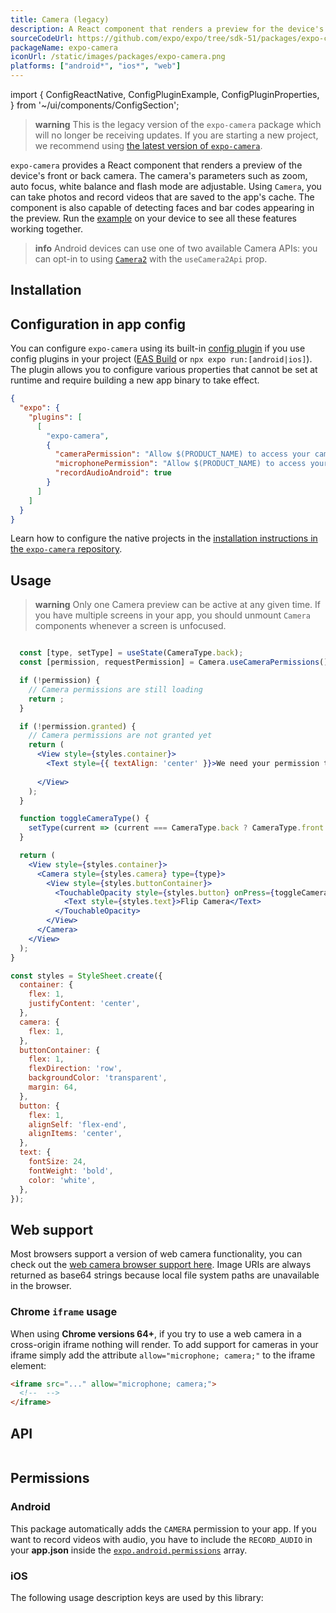 ```yaml
---
title: Camera (legacy)
description: A React component that renders a preview for the device's front or back camera.
sourceCodeUrl: https://github.com/expo/expo/tree/sdk-51/packages/expo-camera
packageName: expo-camera
iconUrl: /static/images/packages/expo-camera.png
platforms: ["android*", "ios*", "web"]
---
```


import {
  ConfigReactNative,
  ConfigPluginExample,
  ConfigPluginProperties,
} from '~/ui/components/ConfigSection';

> **warning** This is the legacy version of the `expo-camera` package which will no longer be receiving updates. If you are starting a new project, we recommend using [the latest version of `expo-camera`](/versions/v51.0.0/sdk/camera).

`expo-camera` provides a React component that renders a preview of the device's front or back camera. The camera's parameters such as zoom, auto focus, white balance and flash mode are adjustable. Using `Camera`, you can take photos and record videos that are saved to the app's cache. The component is also capable of detecting faces and bar codes appearing in the preview. Run the [example](#usage) on your device to see all these features working together.

> **info** Android devices can use one of two available Camera APIs: you can opt-in to using [`Camera2`](https://developer.android.com/reference/android/hardware/camera2/package-summary) with the `useCamera2Api` prop.

## Installation

## Configuration in app config

You can configure `expo-camera` using its built-in [config plugin](/config-plugins/introduction/) if you use config plugins in your project ([EAS Build](/build/introduction) or `npx expo run:[android|ios]`). The plugin allows you to configure various properties that cannot be set at runtime and require building a new app binary to take effect.

```json app.json
{
  "expo": {
    "plugins": [
      [
        "expo-camera",
        {
          "cameraPermission": "Allow $(PRODUCT_NAME) to access your camera",
          "microphonePermission": "Allow $(PRODUCT_NAME) to access your microphone",
          "recordAudioAndroid": true
        }
      ]
    ]
  }
}
```

Learn how to configure the native projects in the [installation instructions in the `expo-camera` repository](https://github.com/expo/expo/tree/main/packages/expo-camera#installation-in-bare-react-native-projects).

## Usage

> **warning** Only one Camera preview can be active at any given time. If you have multiple screens in your app, you should unmount `Camera` components whenever a screen is unfocused.

```jsx

  const [type, setType] = useState(CameraType.back);
  const [permission, requestPermission] = Camera.useCameraPermissions();

  if (!permission) {
    // Camera permissions are still loading
    return ;
  }

  if (!permission.granted) {
    // Camera permissions are not granted yet
    return (
      <View style={styles.container}>
        <Text style={{ textAlign: 'center' }}>We need your permission to show the camera</Text>
        
      </View>
    );
  }

  function toggleCameraType() {
    setType(current => (current === CameraType.back ? CameraType.front : CameraType.back));
  }

  return (
    <View style={styles.container}>
      <Camera style={styles.camera} type={type}>
        <View style={styles.buttonContainer}>
          <TouchableOpacity style={styles.button} onPress={toggleCameraType}>
            <Text style={styles.text}>Flip Camera</Text>
          </TouchableOpacity>
        </View>
      </Camera>
    </View>
  );
}

const styles = StyleSheet.create({
  container: {
    flex: 1,
    justifyContent: 'center',
  },
  camera: {
    flex: 1,
  },
  buttonContainer: {
    flex: 1,
    flexDirection: 'row',
    backgroundColor: 'transparent',
    margin: 64,
  },
  button: {
    flex: 1,
    alignSelf: 'flex-end',
    alignItems: 'center',
  },
  text: {
    fontSize: 24,
    fontWeight: 'bold',
    color: 'white',
  },
});
```

## Web support

Most browsers support a version of web camera functionality, you can check out the [web camera browser support here](https://caniuse.com/#feat=stream). Image URIs are always returned as base64 strings because local file system paths are unavailable in the browser.

### Chrome `iframe` usage

When using **Chrome versions 64+**, if you try to use a web camera in a cross-origin iframe nothing will render. To add support for cameras in your iframe simply add the attribute `allow="microphone; camera;"` to the iframe element:

```html
<iframe src="..." allow="microphone; camera;">
  <!--  -->
</iframe>
```

## API

```js

```

## Permissions

### Android

This package automatically adds the `CAMERA` permission to your app. If you want to record videos with audio, you have to include the `RECORD_AUDIO` in your **app.json** inside the [`expo.android.permissions`](../config/app/#permissions) array.

### iOS

The following usage description keys are used by this library: